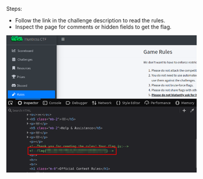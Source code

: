Steps:
- Follow the link in the challenge description to read the rules.
- Inspect the page for comments or hidden fields to get the flag.

![Alt text](image.png)
